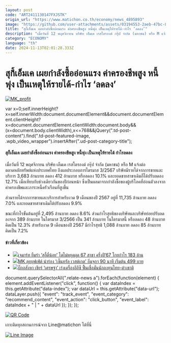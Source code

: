 ```yaml
---
layout: post
code: "ART2411130147FXJSTK"
origin_url: "https://www.matichon.co.th/economy/news_4895893"
image: "https://github.com/user-attachments/assets/03194553-2aeb-47bc-8e82-dbf0a79fe8b7"
title: "สุกึ้เอ็มเค เผยกำลังซื้ออ่อนแรง ค่าครองชีพสูง หนี้พุ่ง เป็นเหตุให้รายได้-กำไร ‘ลดลง’"
description: "เมื่อวันที่ 12 พฤศจิกายน บริษัท เอ็มเค เรสโตรองต์ กรุ๊ป จำกัด (มหาชน) หรือ M แจ้งต่อตลาดหลักทรัพย์แห่งประเทศไทย ถึงผลประกอบการไตรมาส 3/2567"
category: "ECONOMY"
language: "th"
date: 2024-11-13T02:01:28.333Z
---
```


# สุกึ้เอ็มเค เผยกำลังซื้ออ่อนแรง ค่าครองชีพสูง หนี้พุ่ง เป็นเหตุให้รายได้-กำไร ‘ลดลง’

[![](https://www.matichon.co.th/wp-content/uploads/2024/11/MK_profit-728x503.jpg "MK_profit")](https://www.matichon.co.th/wp-content/uploads/2024/11/MK_profit.jpg)

var x=0;self.innerHeight?x=self.innerWidth:document.documentElement&&document.documentElement.clientHeight?x=document.documentElement.clientWidth:document.body&&(x=document.body.clientWidth),x<=768&&jQuery(".td-post-content").find(".td-post-featured-image, .wpb\_video\_wrapper").insertAfter(".ud-post-category-title");

#### **สุกึ้เอ็มเค เผยกำลังซื้ออ่อนแรง ค่าครองชีพสูง หนี้พุ่ง เป็นเหตุให้รายได้ กำไรลดลง**

เมื่อวันที่ 12 พฤศจิกายน บริษัท เอ็มเค เรสโตรองต์ กรุ๊ป จำกัด (มหาชน) หรือ M แจ้งต่อตลาดหลักทรัพย์แห่งประเทศไทย ถึงผลประกอบการไตรมาส 3/2567 บริษัทมีรายได้จากการขายและบริการ 3,683 ล้านบาท ลดลง 412 ล้านบาท หรือลดลง 10.1% และยอดขายสาขาเดิมก็ได้ปรับลดลง 12.7% เมื่อเทียบกับช่วงเดียวกันของปีก่อนหน้า ซึ่งเป็นผลมาจากกำลังซื้อของผู้บริโภคที่อ่อนตัวลงจากค่าครองชีพและภาระหนี้ครัวเรือนที่สูงขึ้น

ส่วนรายได้จากการขายและบริการสำหรับงวด 9 เดือนของปี 2567 อยู่ที่ 11,735 ล้านบาท ลดลง 7.0% และยอดขายสาขาเดิมได้ปรับลดลง 9.9%

ขณะที่กำไรขั้นต้นอยู่ที่ 2,495 ล้านบาท ลดลง 8.6% ส่วนกำไรสุทธิของบริษัทและบริษัทย่อยปรับลดลงจาก 389 ล้านบาท ในไตรมาส 3/2566 เป็น 341 ล้านบาท ในไตรมาสนี้ หรือลดลง 48 ล้านบาท คิดเป็น 12.3% สำหรับงวด 9 เดือนของปี 2567 มีกำไรสุทธิ 1,088 ล้านบาท ลดลง 85 ล้านบาท คิดเป็น 7.2%

#### ข่าวที่เกี่ยวข้อง

*   [![](https://www.matichon.co.th/wp-content/uploads/2024/08/teenoi14568541.jpg)เจมาร์ท ยิ้มร่า ‘สุกี้ตี๋น้อย’ โตไม่หยุดผุด 67 สาขา ครึ่งปี’67 โกยกำไร 183 ล้าน](https://www.matichon.co.th/economy/news_4729978)
*   [![](https://www.matichon.co.th/wp-content/uploads/2024/08/MKBuffet499.jpg)MK ลุยบุฟเฟ่ต์ นำร่อง ‘เซ็นทรัล เวสต์เกต’ อิ่มจุกๆ 90 นาที เริ่มต้น 499 บาท](https://www.matichon.co.th/economy/news_4716642)
*   [![](https://www.matichon.co.th/wp-content/uploads/2024/06/อีอีซี1484.jpg)บิ๊กอสังหา เชียร์ ‘เศรษฐา’ เร่งเครื่องอีอีซี ฟื้นเชื่อมั่นนักลงทุนไทย-ต่างชาติ](https://www.matichon.co.th/economy/news_4646178)

document.querySelectorAll(".relate-news a").forEach(function(element) { element.addEventListener("click", function() { var dataIndex = this.getAttribute("data-index"); var dataUrl = this.getAttribute("data-url"); dataLayer.push({ "event": "track\_event", "event\_category": "recommend\_content", "event\_action": "click\_button", "event\_label": dataIndex + " | " + dataUrl }); }); });

[![QR Code](https://www.matichon.co.th/wp-content/uploads/2023/07/wob1371z.jpg)](https://lin.ee/ht0nDxX)

เกาะติดทุกสถานการณ์จาก Line@matichon ได้ที่นี่

[![Line Image](https://www.matichon.co.th/wp-content/uploads/2023/07/th.png)](https://lin.ee/ht0nDxX)